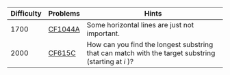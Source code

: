 | Difficulty | Problems | Hints |
| -------- | -------- | -------- |
| 1700 | [CF1044A](https://codeforces.com/problemset/problem/1044/A) | Some horizontal lines are just not important. |
| 2000 | [CF615C](https://codeforces.com/problemset/problem/615/C) | How can you find the longest substring that can match with the target substring (starting at $i$ )? |